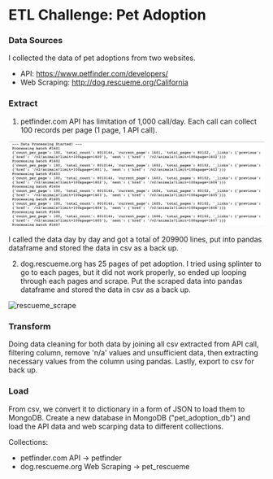 # ETL Challenge: Pet Adoption

### Data Sources

I collected the data of pet adoptions from two websites.

- API: https://www.petfinder.com/developers/
- Web Scraping: http://dog.rescueme.org/California

### Extract

1. petfinder.com API has limitation of 1,000 call/day. Each call can collect 100 records per page (1 page, 1 API call). 

![petfinder_api_call](screenshots/petfinder_api_call.png)

I called the data day by day and got a total of 209900 lines, put into pandas dataframe and stored the data in csv as a back up.


2. dog.rescueme.org has 25 pages of pet adoption. I tried using splinter to go to each pages, but it did not work properly, so ended up looping through each pages and scrape. Put the scraped data into pandas dataframe and stored the data in csv as a back up.

![rescueme_scrape](scrrenshots/rescueme_scrape.png)


### Transform

Doing data cleaning for both data by joining all csv extracted from API call, filtering column, remove 'n/a' values and unsufficient data, then extracting necessary values from the column using pandas. Lastly, export to csv for back up.

### Load

From csv, we convert it to dictionary in a form of JSON to load them to MongoDB.
Create a new database in MongoDB ("pet_adoption_db") and load the API data and web scarping data to different collections.

Collections:
- petfinder.com API -> petfinder
- dog.rescueme.org Web Scraping -> pet_rescueme

